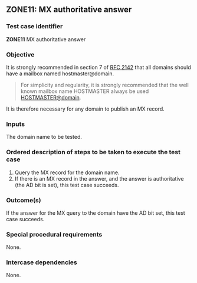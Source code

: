## ZONE11: MX authoritative answer

### Test case identifier
**ZONE11** MX authoritative answer

### Objective

It is strongly recommended in section 7 of
[RFC 2142](http://tools.ietf.org/html/rfc2142)
that all domains should have a mailbox named hostmaster@domain.

> For simplicity and regularity, it is strongly recommended that the
> well known mailbox name HOSTMASTER always be used
> <HOSTMASTER@domain>.

It is therefore necessary for any domain to publish an MX record.

### Inputs

The domain name to be tested.

### Ordered description of steps to be taken to execute the test case

1. Query the MX record for the domain name.
3. If there is an MX record in the answer, and the answer is authoritative
   (the AD bit is set), this test case succeeds.

### Outcome(s)

If the answer for the MX query to the domain have the AD bit set, this
test case succeeds.

### Special procedural requirements

None.

### Intercase dependencies

None.
